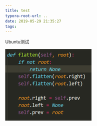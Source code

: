 ```yaml
---
title: test
typora-root-url: ..
date: 2019-05-29 21:35:27
tags:
---
```




Ubuntu测试

![1559137016323](/images/1559137016323.png)